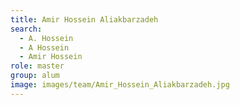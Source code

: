 ```yaml
---
title: Amir Hossein Aliakbarzadeh
search:
  - A. Hossein
  - A Hossein
  - Amir Hossein
role: master
group: alum
image: images/team/Amir_Hossein_Aliakbarzadeh.jpg
---
```

